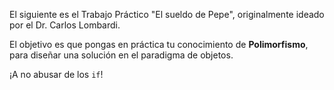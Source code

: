El siguiente es el Trabajo Práctico "El sueldo de Pepe", originalmente ideado por el Dr. Carlos Lombardi.

El objetivo es que pongas en práctica tu conocimiento de **Polimorfismo**, para diseñar una solución en el paradigma de objetos.

¡A no abusar de los `if`!